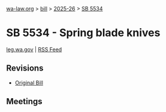 [wa-law.org](/) > [bill](/bill/) > [2025-26](/bill/2025-26/) > [SB 5534](/bill/2025-26/sb/5534/)

# SB 5534 - Spring blade knives
[leg.wa.gov](https://app.leg.wa.gov/billsummary?BillNumber=5534&Year=2025&Initiative=false) | [RSS Feed](./rss.xml)

## Revisions
* [Original Bill](1/)

## Meetings